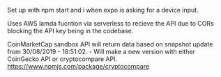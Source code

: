 Set up with npm start and i when expo is asking for a device input.

Uses AWS lamda fucntion via serverless to recieve the API due to CORs blocking the API key being in the codebase.

CoinMarketCap sandbox API will return data based on snapshot update from 30/08/2019 - 18:51:02.  - Will make a new version with either CoinGecko API or cryptocompare API. https://www.npmjs.com/package/cryptocompare